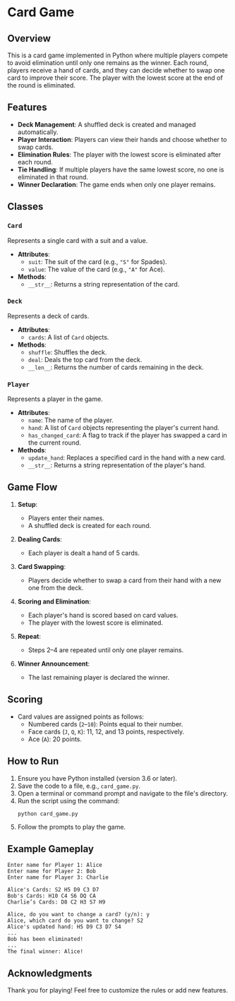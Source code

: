 # Card Game

## Overview
This is a card game implemented in Python where multiple players compete to avoid elimination until only one remains as the winner. Each round, players receive a hand of cards, and they can decide whether to swap one card to improve their score. The player with the lowest score at the end of the round is eliminated.

## Features
- **Deck Management**: A shuffled deck is created and managed automatically.
- **Player Interaction**: Players can view their hands and choose whether to swap cards.
- **Elimination Rules**: The player with the lowest score is eliminated after each round.
- **Tie Handling**: If multiple players have the same lowest score, no one is eliminated in that round.
- **Winner Declaration**: The game ends when only one player remains.

## Classes

### `Card`
Represents a single card with a suit and a value.
- **Attributes**:
  - `suit`: The suit of the card (e.g., `"S"` for Spades).
  - `value`: The value of the card (e.g., `"A"` for Ace).
- **Methods**:
  - `__str__`: Returns a string representation of the card.

### `Deck`
Represents a deck of cards.
- **Attributes**:
  - `cards`: A list of `Card` objects.
- **Methods**:
  - `shuffle`: Shuffles the deck.
  - `deal`: Deals the top card from the deck.
  - `__len__`: Returns the number of cards remaining in the deck.

### `Player`
Represents a player in the game.
- **Attributes**:
  - `name`: The name of the player.
  - `hand`: A list of `Card` objects representing the player's current hand.
  - `has_changed_card`: A flag to track if the player has swapped a card in the current round.
- **Methods**:
  - `update_hand`: Replaces a specified card in the hand with a new card.
  - `__str__`: Returns a string representation of the player's hand.

## Game Flow
1. **Setup**:
   - Players enter their names.
   - A shuffled deck is created for each round.

2. **Dealing Cards**:
   - Each player is dealt a hand of 5 cards.

3. **Card Swapping**:
   - Players decide whether to swap a card from their hand with a new one from the deck.

4. **Scoring and Elimination**:
   - Each player's hand is scored based on card values.
   - The player with the lowest score is eliminated.

5. **Repeat**:
   - Steps 2–4 are repeated until only one player remains.

6. **Winner Announcement**:
   - The last remaining player is declared the winner.

## Scoring
- Card values are assigned points as follows:
  - Numbered cards (`2`–`10`): Points equal to their number.
  - Face cards (`J`, `Q`, `K`): 11, 12, and 13 points, respectively.
  - Ace (`A`): 20 points.

## How to Run
1. Ensure you have Python installed (version 3.6 or later).
2. Save the code to a file, e.g., `card_game.py`.
3. Open a terminal or command prompt and navigate to the file's directory.
4. Run the script using the command:
   ```
   python card_game.py
   ```
5. Follow the prompts to play the game.

## Example Gameplay
```
Enter name for Player 1: Alice
Enter name for Player 2: Bob
Enter name for Player 3: Charlie

Alice's Cards: S2 H5 D9 C3 D7
Bob's Cards: H10 C4 S6 DQ CA
Charlie’s Cards: D8 C2 H3 S7 H9

Alice, do you want to change a card? (y/n): y
Alice, which card do you want to change? S2
Alice's updated hand: H5 D9 C3 D7 S4
...
Bob has been eliminated!
...
The final winner: Alice!
```


## Acknowledgments
Thank you for playing! Feel free to customize the rules or add new features.

